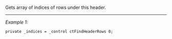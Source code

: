 Gets array of indices of rows under this header.


---
*Example 1:*
```sqf
private _indices = _control ctFindHeaderRows 0;
```